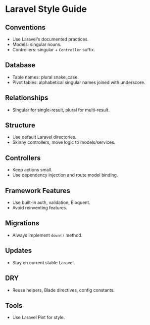 # Laravel Style Guide

## Conventions
- Use Laravel's documented practices.
- Models: singular nouns.
- Controllers: singular + `Controller` suffix.

## Database
- Table names: plural snake_case.
- Pivot tables: alphabetical singular names joined with underscore.

## Relationships
- Singular for single-result, plural for multi-result.

## Structure
- Use default Laravel directories.
- Skinny controllers, move logic to models/services.

## Controllers
- Keep actions small.
- Use dependency injection and route model binding.

## Framework Features
- Use built-in auth, validation, Eloquent.
- Avoid reinventing features.

## Migrations
- Always implement `down()` method.

## Updates
- Stay on current stable Laravel.

## DRY
- Reuse helpers, Blade directives, config constants.

## Tools
- Use Laravel Pint for style.
